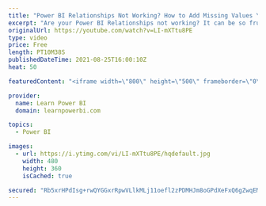 ```yaml
---
title: "Power BI Relationships Not Working? How to Add Missing Values Yourself 💪 [Part 3]"
excerpt: "Are your Power BI Relationships not working? It can be so frustrating when that happens. In this video we discuss how you can fix Missing or Blank Values when using Power BI Relationship  Part 1 Video: Debug Relationships https://youtu.be/eT2NV2MNaLw  Part 2 Video: Missing and Blank Values https://youtu.be/37kTdyo4OOc"
originalUrl: https://youtube.com/watch?v=LI-mXTtu8PE
type: video
price: Free
length: PT10M38S
publishedDateTime: 2021-08-25T16:00:10Z
heat: 50

featuredContent: "<iframe width=\"800\" height=\"500\" frameborder=\"0\" src=\"https://www.youtube.com/embed/LI-mXTtu8PE\" allow=\"accelerometer; autoplay; encrypted-media; gyroscope; picture-in-picture\" allowfullscreen></iframe>"

provider:
  name: Learn Power BI
  domain: learnpowerbi.com

topics:
  - Power BI

images:
  - url: https://i.ytimg.com/vi/LI-mXTtu8PE/hqdefault.jpg
    width: 480
    height: 360
    isCached: true

secured: "Rb5xrHPdIsg+rwQYGGxrRpwVLlkMLj11oefl2zPDMHJm8oGPdXeFxQ6gZwqEMeEQj9t/eVN6v9Ffm6BhbYqxEZFAkJ05bI16sNcwZKYUoDkmn9lV8IcLOUGGv5mJD/8uY2HmTDCFC47/RZErCSm7ZI4ZaAt9AI2BSZbsOzFrt3m6vkYosNeECH6T4d4uVpTotNhzPuxXiPs24tQtE7kY5/kJDG9OztgikHOq+xOpT8ILmlmrygqFBSSSGidAdQMKXe5uZPlU4z4UZdOxBTV13hce3n6fzT+0VJh/kFAzxUYZdIN5gYJNRVxHfh0kcKHd+PYL4Qql0d5PNcaP83mWgnkORPFvm24Af2PoMg4hmQyBnBfnAk7SV2zXJnncc9qQ/diDpcOGW6gJ9V0AUDRjqujd+nEEWrhmSSsyxuQIZX4=;mz50taB/Egs+j6nD0J/5jw=="
---
```


